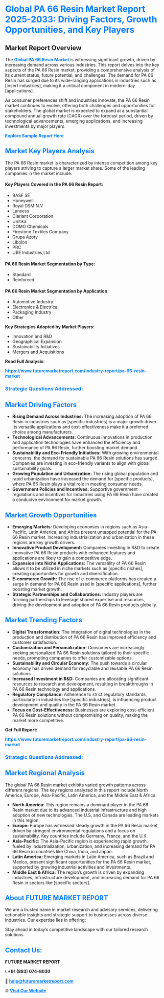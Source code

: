 <h1 style="color: #007BFF;">Global PA 66 Resin Market Report 2025-2033: Driving Factors, Growth Opportunities, and Key Players</h1>

<section id="overview">
<h2>Market Report Overview</h2>
<p>The <a href="https://www.futuremarketreport.com/industry-report/pa-66-resin-market" style="color: #007BFF; text-decoration: none;"><strong>Global PA 66 Resin Market</strong></a> is witnessing significant growth, driven by increasing demand across various industries. This report delves into the key aspects of the PA 66 Resin market, providing a comprehensive analysis of its current status, future potential, and challenges. The demand for PA 66 Resin has surged due to its wide-ranging applications in industries such as [insert industries], making it a critical component in modern-day [applications].</p>
<p>As consumer preferences shift and industries innovate, the PA 66 Resin market continues to evolve, offering both challenges and opportunities for stakeholders. The global market is expected to expand at a substantial compound annual growth rate (CAGR) over the forecast period, driven by technological advancements, emerging applications, and increasing investments by major players.</p>
</section>

<section id="overview">
<p><a href="https://www.futuremarketreport.com/request-sample/reportId=89261" style="color: #007BFF; text-decoration: none;"><strong>Explore Sample Report Here</strong></a></p>
</section>

<section id="key-players">
<h2 style="color: #007BFF;">Market Key Players Analysis</h2>
<p>The PA 66 Resin market is characterized by intense competition among key players striving to capture a larger market share. Some of the leading companies in the market include:</p>
<h4>Key Players Covered in the PA 66 Resin Report:</h4>
<ul><li>BASF SE</li><li>Honeywell</li><li>Royal DSM N.V</li><li>Lanxess</li><li>Clariant Corporation</li><li>Unitika</li><li>DOMO Chemicals</li><li>Firestone Textiles Company</li><li>Grupa Azoty</li><li>Libolon</li><li>PRC</li><li>UBE Industries,Ltd</li></ul>
<h4>PA 66 Resin Market Segmentation by Type:</h4>
<ul><li>Standard</li><li>Reinforced</li></ul>

<h4>PA 66 Resin Market Segmentation by Application:</h4>
<ul><li>Automotive Industry</li><li>Electronics &amp; Electrical</li><li>Packaging Industry</li><li>Other</li></ul>
<p><strong>Key Strategies Adopted by Market Players:</strong></p>
<ul>
<li>Innovation and R&D</li>
<li>Geographical Expansion</li>
<li>Sustainability Initiatives</li>
<li>Mergers and Acquisitions</li>
</ul>
</section>

<section>
<p><strong>Read Full Analysis: </strong></p><a href="https://www.futuremarketreport.com/industry-report/pa-66-resin-market" style="color: #007BFF; text-decoration: none;"><strong>https://www.futuremarketreport.com/industry-report/pa-66-resin-market</strong></a>
<h3 style="color: #007BFF;">Strategic Questions Addressed:</h3>
</section>

<section id="driving-factors">
<h2 style="color: #007BFF;">Market Driving Factors</h2>
<ul>
<li><strong>Rising Demand Across Industries:</strong> The increasing adoption of PA 66 Resin in industries such as [specific industries] is a major growth driver. Its versatile applications and cost-effectiveness make it a preferred choice among manufacturers.</li>
<li><strong>Technological Advancements:</strong> Continuous innovations in production and application technologies have enhanced the efficiency and performance of PA 66 Resin, further boosting market demand.</li>
<li><strong>Sustainability and Eco-Friendly Initiatives:</strong> With growing environmental concerns, the demand for sustainable PA 66 Resin solutions has surged. Companies are investing in eco-friendly variants to align with global sustainability goals.</li>
<li><strong>Growing Population and Urbanization:</strong> The rising global population and rapid urbanization have increased the demand for [specific products], where PA 66 Resin plays a vital role in meeting consumer needs.</li>
<li><strong>Government Policies and Incentives:</strong> Supportive government regulations and incentives for industries using PA 66 Resin have created a conducive environment for market growth.</li>
</ul>
</section>

<section id="growth-opportunities">
<h2 style="color: #007BFF;">Market Growth Opportunities</h2>
<ul>
<li><strong>Emerging Markets:</strong> Developing economies in regions such as Asia-Pacific, Latin America, and Africa present untapped potential for the PA 66 Resin market. Increasing industrialization and urbanization in these regions are key growth drivers.</li>
<li><strong>Innovative Product Development:</strong> Companies investing in R&D to create innovative PA 66 Resin products with enhanced features and applications are likely to gain a competitive edge.</li>
<li><strong>Expansion into Niche Applications:</strong> The versatility of PA 66 Resin allows it to be utilized in niche markets such as [specific niches], creating opportunities for growth and diversification.</li>
<li><strong>E-commerce Growth:</strong> The rise of e-commerce platforms has created a surge in demand for PA 66 Resin used in [specific applications], further boosting market growth.</li>
<li><strong>Strategic Partnerships and Collaborations:</strong> Industry players are forming partnerships to leverage shared expertise and resources, driving the development and adoption of PA 66 Resin products globally.</li>
</ul>
</section>

<section id="trending-factors">
<h2 style="color: #007BFF;">Market Trending Factors</h2>
<ul>
<li><strong>Digital Transformation:</strong> The integration of digital technologies in the production and distribution of PA 66 Resin has improved efficiency and customer satisfaction.</li>
<li><strong>Customization and Personalization:</strong> Consumers are increasingly seeking personalized PA 66 Resin solutions tailored to their specific needs, prompting companies to offer customizable options.</li>
<li><strong>Sustainability and Circular Economy:</strong> The push towards a circular economy has driven demand for recyclable and reusable PA 66 Resin solutions.</li>
<li><strong>Increased Investment in R&D:</strong> Companies are allocating significant resources to research and development, resulting in breakthroughs in PA 66 Resin technology and applications.</li>
<li><strong>Regulatory Compliance:</strong> Adherence to strict regulatory standards, particularly in industries like [specific industries], is influencing product development and quality in the PA 66 Resin market.</li>
<li><strong>Focus on Cost-Effectiveness:</strong> Businesses are exploring cost-efficient PA 66 Resin solutions without compromising on quality, making the market more competitive.</li>
</ul>
</section>

<section>
<p><strong>Get Full Report: </strong></p><a href="https://www.futuremarketreport.com/industry-report/pa-66-resin-market" style="color: #007BFF; text-decoration: none;"><strong>https://www.futuremarketreport.com/industry-report/pa-66-resin-market</strong></a>
<h3 style="color: #007BFF;">Strategic Questions Addressed:</h3>
</section>


<section id="regional-analysis">
<h2 style="color: #007BFF;">Market Regional Analysis</h2>
<p>The global PA 66 Resin market exhibits varied growth patterns across different regions. The key regions analyzed in this report include North America, Europe, Asia-Pacific, Latin America, and the Middle East & Africa:</p>
<ul>
<li><strong>North America:</strong> This region remains a dominant player in the PA 66 Resin market due to its advanced industrial infrastructure and high adoption of new technologies. The U.S. and Canada are leading markets in this region.</li>
<li><strong>Europe:</strong> Europe has witnessed steady growth in the PA 66 Resin market, driven by stringent environmental regulations and a focus on sustainability. Key countries include Germany, France, and the U.K.</li>
<li><strong>Asia-Pacific:</strong> The Asia-Pacific region is experiencing rapid growth, fueled by industrialization, urbanization, and increasing demand for PA 66 Resin in countries like China, India, and Japan.</li>
<li><strong>Latin America:</strong> Emerging markets in Latin America, such as Brazil and Mexico, present significant opportunities for the PA 66 Resin market, supported by growing industrial activities and investments.</li>
<li><strong>Middle East & Africa:</strong> The region’s growth is driven by expanding industries, infrastructure development, and increasing demand for PA 66 Resin in sectors like [specific sectors].</li>
</ul>
</section>

<footer>
<h2 style="color: #007BFF;">About FUTURE MARKET REPORT</h2>
<p>We are a trusted name in market research and advisory services, delivering actionable insights and strategic support to businesses across diverse industries. Our expertise lies in offering:</p>

<p>Stay ahead in today’s competitive landscape with our tailored research solutions.</p>

<h2 style="color: #007BFF;">Contact Us:</h2>
<p><strong>FUTURE MARKET REPORT</strong></p>
<p>📞 <strong>+91 (883) 074-8030</strong></p>
<p>📧 <strong><a href="mailto:help@futuremarketreport.com" style="color: #007BFF;">help@futuremarketreport.com</a></strong></p>
<p>🌐 <strong><a href="https://www.futuremarketreport.com/" style="color: #007BFF;">Visit Our Website</a></strong></p>
</footer>